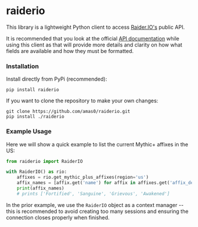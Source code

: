 # raiderio

This library is a lightweight Python client to access [Raider.IO's](https://raider.io) 
public API.

It is recommended that you look at the official [API documentation](https://raider.io/api#/) while using this client
as that will provide more details and clarity on how what fields are available and how they must be formatted.


### Installation

Install directly from PyPi (recommended):

```
pip install raiderio
```

If you want to clone the repository to make your own changes:

```
git clone https://github.com/amas0/raiderio.git
pip install ./raiderio
```

### Example Usage

Here we will show a quick example to list the current Mythic+ affixes in the US:

```python
from raiderio import RaiderIO

with RaiderIO() as rio:
    affixes = rio.get_mythic_plus_affixes(region='us')
    affix_names = [affix.get('name') for affix in affixes.get('affix_details')]
    print(affix_names)
    # prints ['Fortified', 'Sanguine', 'Grievous', 'Awakened']
```

In the prior example, we use the `RaiderIO` object as a context manager -- this is recommended
to avoid creating too many sessions and ensuring the connection closes properly when finished.

